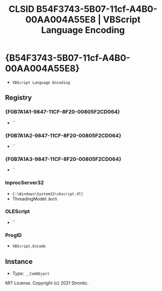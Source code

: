 ﻿---
title: "CLSID B54F3743-5B07-11cf-A4B0-00AA004A55E8 | VBScript Language Encoding"
excerpt: What is COM-Object CLSID B54F3743-5B07-11cf-A4B0-00AA004A55E8?
---

# {B54F3743-5B07-11cf-A4B0-00AA004A55E8}

* `VBScript Language Encoding`

## Registry


### {F0B7A1A1-9847-11CF-8F20-00805F2CD064}

* ``

### {F0B7A1A2-9847-11CF-8F20-00805F2CD064}

* ``

### {F0B7A1A3-9847-11CF-8F20-00805F2CD064}

* ``

### InprocServer32

* `C:\Windows\System32\vbscript.dll`
* ThreadingModel: `Both`

### OLEScript

* ``

### ProgID

* `VBScript.Encode`

## Instance

* Type: `__ComObject`

MIT License. Copyright (c) 2021 Strontic.



